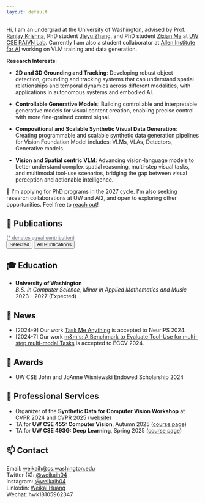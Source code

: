 ```yaml
---
layout: default
---
```


<style>
/* 移动端优化样式 */
@media screen and (max-width: 768px) {
  /* 调整flex容器在移动端的布局 */
  div[style*="display: flex"] {
    flex-direction: column !important;
  }
  
  /* 确保图片在移动端占满宽度 */
  div[style*="display: flex"] img {
    width: 100% !important;
    max-width: 100% !important;
    margin-right: 0 !important;
  }
  
  /* 文本内容的最小宽度调整 */
  div[style*="min-width: 250px"] {
    min-width: 100% !important;
    margin-top: 0 !important;
  }
}

/* 防止图片加载时的抖动 */
img {
  aspect-ratio: attr(width) / attr(height);
}
</style>

Hi, I am an undergrad at the University of Washington, advised by Prof. [Ranjay Krishna](http://www.ranjaykrishna.com/index.html), PhD student [Jieyu Zhang](https://jieyuz2.github.io/), and PhD student [Zixian Ma](https://zixianma.github.io/) at [UW CSE RAIVN Lab](https://raivn.cs.washington.edu/). Currently I am also a student collaborator at [Allen Institute for AI](https://allenai.org/) working on VLM training and data generation.

**Research Interests**:

- **2D and 3D Grounding and Tracking**: Developing robust object detection, grounding and tracking systems that can understand spatial relationships and temporal dynamics across different modalities, with applications in autonomous systems and embodied AI.

- **Controllable Generative Models**: Building controllable and interpretable generative models for visual content creation, enabling precise control with more fine-grained control signal.

- **Compositional and Scalable Synthetic Visual Data Generation**: Creating programmable and scalable synthetic data generation pipelines for Vision Foundation Model includes: VLMs, VLAs, Detectors, Generative models.

- **Vision and Spatial centric VLM**: Advancing vision-language models to better understand complex spatial reasoning, multi-step visual tasks, and multimodal tool-use scenarios, bridging the gap between visual perception and actionable intelligence.


<div class="announcement-banner">
  📢 I'm applying for PhD programs in the 2027 cycle. I'm also seeking research collaborations at UW and AI2, and open to exploring other opportunities. Feel free to <a href="mailto:weikaih@cs.washington.edu">reach out</a>!
</div>

## 📝 Publications

<div class="section-header">
  <span style="font-size: 0.9em; color: #6b7280;">(* denotes equal contribution)</span>
  <div class="view-toggle">
    <button id="selectedBtn" class="active">Selected</button>
    <button id="allBtn">All Publications</button>
  </div>
</div>

<div id="publicationsList" class="publications-list">
  <!-- Publications will be loaded here dynamically -->
</div>

## 🎓 Education
- **University of Washington**  
  *B.S. in Computer Science, Minor in Applied Mathematics and Music*  
  2023 – 2027 (Expected)
  
## 📰 News
- [2024-9] Our work [Task Me Anything](https://www.task-me-anything.org/) is accepted to NeurIPS 2024.
- [2024-7] Our work [m&m's: A Benchmark to Evaluate Tool-Use for multi-step multi-modal Tasks](https://arxiv.org/abs/2403.11085) is accepted to ECCV 2024.
  
## 🏅 Awards
- UW CSE John and JoAnne Wisniewski Endowed Scholarship 2024

## 📍 Professional Services
- Organizer of the **Synthetic Data for Computer Vision Workshop** at CVPR 2024 and CVPR 2025 ([website](https://syndata4cv.github.io/))
- TA for **UW CSE 455: Computer Vision**, Autumn 2025 ([course page](https://courses.cs.washington.edu/courses/cse455/))
- TA for **UW CSE 493G: Deep Learning**, Spring 2025 ([course page](https://courses.cs.washington.edu/courses/cse493g1/25sp/))

## 📫 Contact
Email: weikaih@cs.washington.edu
<br>Twitter (X): [@weikaih04](https://twitter.com/weikaih04)
<br>Instagram: [@weikaih04](https://www.instagram.com/weikaih04/)
<br>Linkedin: [Weikai Huang](https://www.linkedin.com/in/weikaihuang/)
<br>Wechat: hwk18105962347

